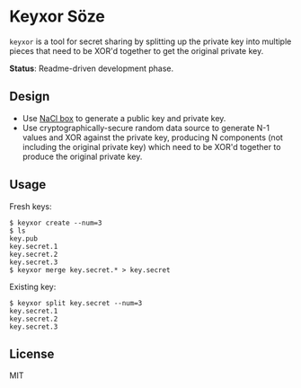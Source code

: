 # Keyxor Söze

`keyxor` is a tool for secret sharing by splitting up the private key into multiple pieces that need to be XOR'd together to get the original private key.

**Status**: Readme-driven development phase.


## Design

- Use [NaCl box](https://nacl.cr.yp.to/box.html) to generate a public key and private key.
- Use cryptographically-secure random data source to generate N-1 values and XOR against the private key, producing N components (not including the original private key) which need to be XOR'd together to produce the original private key.


## Usage

Fresh keys:

```
$ keyxor create --num=3
$ ls
key.pub
key.secret.1
key.secret.2
key.secret.3
$ keyxor merge key.secret.* > key.secret
```

Existing key:

```
$ keyxor split key.secret --num=3
key.secret.1
key.secret.2
key.secret.3
```

## License

MIT
